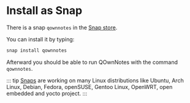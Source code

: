 # Install as Snap

There is a snap `qownnotes` in the [Snap store](https://snapcraft.io/qownnotes).

You can install it by typing:

```bash
snap install qownnotes
```

Afterward you should be able to run QOwnNotes with the command `qownnotes`.

::: tip
[Snaps](http://snapcraft.io) are working on many Linux distributions like Ubuntu, Arch Linux, Debian, Fedora,
openSUSE, Gentoo Linux, OpenWRT, open embedded and yocto project.
:::
